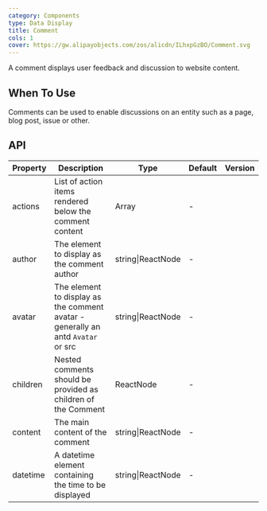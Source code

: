 ```yaml
---
category: Components
type: Data Display
title: Comment
cols: 1
cover: https://gw.alipayobjects.com/zos/alicdn/ILhxpGzBO/Comment.svg
---
```


A comment displays user feedback and discussion to website content.

## When To Use

Comments can be used to enable discussions on an entity such as a page, blog post, issue or other.

## API

| Property | Description | Type | Default | Version |
| --- | --- | --- | --- | --- |
| actions | List of action items rendered below the comment content | Array<ReactNode> | - |  |
| author | The element to display as the comment author | string\|ReactNode | - |  |
| avatar | The element to display as the comment avatar - generally an antd `Avatar` or src | string\|ReactNode | - |  |
| children | Nested comments should be provided as children of the Comment | ReactNode | - |  |
| content | The main content of the comment | string\|ReactNode | - |  |
| datetime | A datetime element containing the time to be displayed | string\|ReactNode | - |  |
